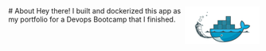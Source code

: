 <img src="RM_im/Flask-docker-icon.png" align="right" />
# About
Hey there! I built and dockerized this app as my portfolio for a Devops Bootcamp that I finished.
